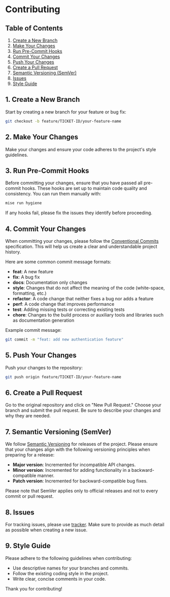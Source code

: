 # Contributing

## Table of Contents

1. [Create a New Branch](#1-create-a-new-branch)
2. [Make Your Changes](#2-make-your-changes)
3. [Run Pre-Commit Hooks](#3-run-pre-commit-hooks)
4. [Commit Your Changes](#4-commit-your-changes)
5. [Push Your Changes](#5-push-your-changes)
6. [Create a Pull Request](#6-create-a-pull-request)
7. [Semantic Versioning (SemVer)](#7-semantic-versioning-semver)
8. [Issues](#8-issues)
9. [Style Guide](#9-style-guide)

## 1. Create a New Branch

Start by creating a new branch for your feature or bug fix:

```bash
git checkout -b feature/TICKET-ID/your-feature-name
```

## 2. Make Your Changes

Make your changes and ensure your code adheres to the project's style guidelines.

## 3. Run Pre-Commit Hooks

Before committing your changes, ensure that you have passed all pre-commit hooks. These hooks are set up to maintain code quality and consistency. You can run them manually with:

```bash
mise run hygiene
```

If any hooks fail, please fix the issues they identify before proceeding.

## 4. Commit Your Changes

When committing your changes, please follow the [Conventional Commits](https://www.conventionalcommits.org/en/v1.0.0/) specification. This will help us create a clear and understandable project history.

Here are some common commit message formats:

- **feat**: A new feature
- **fix**: A bug fix
- **docs**: Documentation only changes
- **style**: Changes that do not affect the meaning of the code (white-space, formatting, etc.)
- **refactor**: A code change that neither fixes a bug nor adds a feature
- **perf**: A code change that improves performance
- **test**: Adding missing tests or correcting existing tests
- **chore**: Changes to the build process or auxiliary tools and libraries such as documentation generation

Example commit message:

```bash
git commit -m "feat: add new authentication feature"
```

## 5. Push Your Changes

Push your changes to the repository:

```bash
git push origin feature/TICKET-ID/your-feature-name
```

## 6. Create a Pull Request

Go to the original repository and click on "New Pull Request." Choose your branch and submit the pull request. Be sure to describe your changes and why they are needed.

## 7. Semantic Versioning (SemVer)

We follow [Semantic Versioning](https://semver.org/) for releases of the project. Please ensure that your changes align with the following versioning principles when preparing for a release:

- **Major version**: Incremented for incompatible API changes.
- **Minor version**: Incremented for adding functionality in a backward-compatible manner.
- **Patch version**: Incremented for backward-compatible bug fixes.

Please note that SemVer applies only to official releases and not to every commit or pull request.

## 8. Issues

For tracking issues, please use [tracker](https://github.com/alekbuza/xaero/issues). Make sure to provide as much detail as possible when creating a new issue.

## 9. Style Guide

Please adhere to the following guidelines when contributing:

- Use descriptive names for your branches and commits.
- Follow the existing coding style in the project.
- Write clear, concise comments in your code.

Thank you for contributing!
